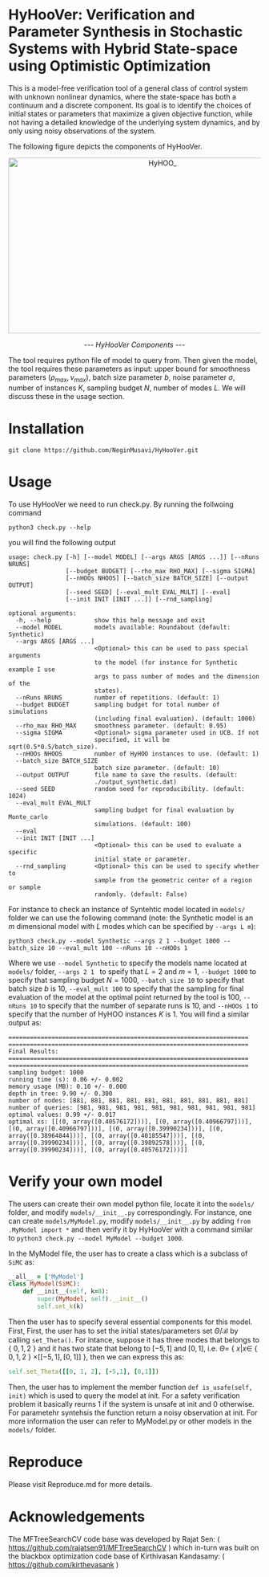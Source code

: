 # HyHooVer: Verification and Parameter Synthesis in Stochastic Systems with Hybrid State-space using Optimistic Optimization

This is a model-free verification tool of a general class of control system with unknown nonlinear dynamics, where the state-space has both a continuum and a discrete component. Its goal is to identify the choices of initial states or parameters that maximize a given objective function, while not having a detailed knowledge of the underlying system dynamics, and by only using noisy observations of the system.

The following figure depicts the components of HyHooVer.

<p align="center">
  <img
    src="https://user-images.githubusercontent.com/42749218/225357323-e4e50a65-c564-4b0d-86f8-a38b7ae65caa.png"
    alt="HyHOO_"
    title="HyHooVer Components"
    style="display: inline-block; margin: 0 auto" 
    width="600"
    height="350">
</p>
<p align="center">
    <em>--- HyHooVer Components ---</em>
</p>
  
The tool requires python file of model to query from. Then given the model, the tool requires these parameters as input: upper bound for smoothness parameters $(\rho_{max}, \nu_{max})$, batch size parameter $b$, noise parameter $\sigma$, number of instances $K$, sampling budget $N$, number of modes $L$. We will discuss these in the usage section.

# Installation 
```
git clone https://github.com/NeginMusavi/HyHooVer.git
```


# Usage
To use HyHooVer we need to run check.py. By running the follwoing command

```
python3 check.py --help
```

you will find the following output


```
usage: check.py [-h] [--model MODEL] [--args ARGS [ARGS ...]] [--nRuns NRUNS]
                [--budget BUDGET] [--rho_max RHO_MAX] [--sigma SIGMA]
                [--nHOOs NHOOS] [--batch_size BATCH_SIZE] [--output OUTPUT]
                [--seed SEED] [--eval_mult EVAL_MULT] [--eval]
                [--init INIT [INIT ...]] [--rnd_sampling]

optional arguments:
  -h, --help            show this help message and exit
  --model MODEL         models available: Roundabout (default: Synthetic)
  --args ARGS [ARGS ...]
                        <Optional> this can be used to pass special arguments
                        to the model (for instance for Synthetic example I use
                        args to pass number of modes and the dimension of the
                        states).
  --nRuns NRUNS         number of repetitions. (default: 1)
  --budget BUDGET       sampling budget for total number of simulations
                        (including final evaluation). (default: 1000)
  --rho_max RHO_MAX     smoothness parameter. (default: 0.95)
  --sigma SIGMA         <Optional> sigma parameter used in UCB. If not
                        specified, it will be sqrt(0.5*0.5/batch_size).
  --nHOOs NHOOS         number of HyHOO instances to use. (default: 1)
  --batch_size BATCH_SIZE
                        batch size parameter. (default: 10)
  --output OUTPUT       file name to save the results. (default:
                        ./output_synthetic.dat)
  --seed SEED           random seed for reproducibility. (default: 1024)
  --eval_mult EVAL_MULT
                        sampling budget for final evaluation by Monte_carlo
                        simulations. (default: 100)
  --eval
  --init INIT [INIT ...]
                        <Optional> this can be used to evaluate a specific
                        initial state or parameter.
  --rnd_sampling        <Optional> this can be used to specify whether to
                        sample from the geometric center of a region or sample
                        randomly. (default: False)
```

For instance to check an instance of Syntehtic model located in ```models/``` folder we can use the following command (note: the Synthetic model is an $m$ dimensional model with $L$ modes which can be specified by ```--args L m```):

```
python3 check.py --model Synthetic --args 2 1 --budget 1000 --batch_size 10 --eval_mult 100 --nRuns 10 --nHOOs 1
```

Where we use  ```--model Synthetic```  to specify the models name located at ```models/``` folder,  ```--args 2 1 ```  to speify that $L=2$ and $m=1$,  ```--budget 1000```  to specify that sampling budget $N=1000$,  ```--batch_size 10```  to specify that batch size $b$ is $10$,  ```--eval_mult 100```  to specify that the sampling for final evaluation of the model at the optimal point returned by the tool is $100$,  ```--nRuns 10```  to specify that the number of separate runs is $10$, and  ```--nHOOs 1```  to specify that the number of HyHOO instances $K$ is $1$. You will find a similar output as:


```
===================================================================
===================================================================
Final Results:
===================================================================
===================================================================
sampling budget: 1000
running time (s): 0.06 +/- 0.002
memory usage (MB): 0.10 +/- 0.000
depth in tree: 9.90 +/- 0.300
number of nodes: [881, 881, 881, 881, 881, 881, 881, 881, 881, 881]
number of queries: [981, 981, 981, 981, 981, 981, 981, 981, 981, 981]
optimal values: 0.99 +/- 0.017
optimal xs: [[(0, array([0.40576172]))], [(0, array([0.40966797]))], [(0, array([0.40966797]))], [(0, array([0.39990234]))], [(0, array([0.38964844]))], [(0, array([0.40185547]))], [(0, array([0.39990234]))], [(0, array([0.39892578]))], [(0, array([0.39990234]))], [(0, array([0.40576172]))]]
```

# Verify your own model

The users can create their own model  python file, locate it into the ```models/``` folder, and modify ```models/__init__.py``` correspondingly. For instance, one can create ```models/MyModel.py```, modify ```models/__init__.py``` by adding ```from .MyModel import *``` and then verify it by HyHooVer with a command similar to ```python3 check.py --model MyModel --budget 1000```.

In the MyModel file, the user has to create a class which is a subclass of ```SiMC``` as:

```ruby
__all__ = ['MyModel']
class MyModel(SiMC):
    def __init__(self, k=0):
        super(MyModel, self).__init__()
        self.set_k(k)
```

Then the user has to specify several essential components for this model. First, First, the user has to set the initial states/parameters set $\Theta/\mathcal{B}$ by calling ```set_Theta()```. For intance, suppose it has three modes that belongs to { $0, 1, 2$ } and it has two state that belong to $[-5, 1]$ and $[0, 1]$, i.e. $\Theta =$ { $x | x \in$ { $0, 1, 2$ } $\times [[-5, 1], [0, 1]]$ }, then we can express this as:

```ruby
self.set_Theta([[0, 1, 2], [-5,1], [0,1]])
```

Then, the user has to implement the member function ```def is_usafe(self, init)``` which is used to query the model at init. For a safety verification problem it basically reurns $1$ if the system is unsafe at init and $0$ otherwise. For parametehr syntehsis the function return a noisy observation at init. For more information the user can refer to MyModel.py or other models in the ```models/``` folder.

# Reproduce
Please visit Reproduce.md for more details.

# Acknowledgements

The MFTreeSearchCV code base was developed by Rajat Sen: ( https://github.com/rajatsen91/MFTreeSearchCV ) which in-turn was built on the blackbox optimization code base of Kirthivasan Kandasamy: ( https://github.com/kirthevasank )

